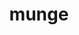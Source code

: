 ---
title: "munge"
layout: cache
categories: [package, v0.22.0]
meta: {"versions": ["0.5.15"], "compilers": ["gcc@=11.4.0", "gcc@=7.5.0", "gcc@=9.4.0", "oneapi@=2024.0.0"], "oss": ["ubuntu18.04", "ubuntu20.04", "ubuntu22.04"], "platforms": ["linux"], "targets": ["neoverse_v1", "neoverse_v2", "ppc64le", "x86_64_v3"], "stacks": ["e4s", "e4s-neoverse-v2", "e4s-neoverse_v1", "e4s-oneapi", "e4s-power", "radiuss", "root", "tutorial"], "num_specs": 7, "num_specs_by_stack": {"radiuss": 1, "root": 7, "e4s-power": 1, "e4s-neoverse_v1": 1, "e4s-neoverse-v2": 1, "e4s": 1, "tutorial": 1, "e4s-oneapi": 1}}
spec_details: [{"hash": "vmyejcn3rvctnhhxt2hibodrm66edrfa", "compiler": "gcc@=7.5.0", "versions": ["0.5.15"], "os": "ubuntu18.04", "platform": "linux", "target": "x86_64_v3", "variants": ["build_system=autotools", "localstatedir=PREFIX/var"], "stacks": ["radiuss", "root"], "size": "-", "tarball": "https://binaries.spack.io/releases/v0.22.0/build_cache/linux-ubuntu18.04-x86_64_v3/gcc-7.5.0/munge-0.5.15/linux-ubuntu18.04-x86_64_v3-gcc-7.5.0-munge-0.5.15-vmyejcn3rvctnhhxt2hibodrm66edrfa.spack"}, {"hash": "kk2gf22z3o4rznb5bdt5uatxnfv6pg56", "compiler": "gcc@=9.4.0", "versions": ["0.5.15"], "os": "ubuntu20.04", "platform": "linux", "target": "ppc64le", "variants": ["build_system=autotools", "localstatedir=PREFIX/var"], "stacks": ["e4s-power", "root"], "size": "-", "tarball": "https://binaries.spack.io/releases/v0.22.0/build_cache/linux-ubuntu20.04-ppc64le/gcc-9.4.0/munge-0.5.15/linux-ubuntu20.04-ppc64le-gcc-9.4.0-munge-0.5.15-kk2gf22z3o4rznb5bdt5uatxnfv6pg56.spack"}, {"hash": "sxydsqsl4shvysmln7gk6f7rpkeqyj3u", "compiler": "gcc@=11.4.0", "versions": ["0.5.15"], "os": "ubuntu22.04", "platform": "linux", "target": "neoverse_v1", "variants": ["build_system=autotools", "localstatedir=PREFIX/var"], "stacks": ["root", "e4s-neoverse_v1"], "size": "-", "tarball": "https://binaries.spack.io/releases/v0.22.0/build_cache/linux-ubuntu22.04-neoverse_v1/gcc-11.4.0/munge-0.5.15/linux-ubuntu22.04-neoverse_v1-gcc-11.4.0-munge-0.5.15-sxydsqsl4shvysmln7gk6f7rpkeqyj3u.spack"}, {"hash": "jrwuphrdpq3t62nr6ipzas3p2vnhyfqz", "compiler": "gcc@=11.4.0", "versions": ["0.5.15"], "os": "ubuntu22.04", "platform": "linux", "target": "neoverse_v2", "variants": ["build_system=autotools", "localstatedir=PREFIX/var"], "stacks": ["root", "e4s-neoverse-v2"], "size": "-", "tarball": "https://binaries.spack.io/releases/v0.22.0/build_cache/linux-ubuntu22.04-neoverse_v2/gcc-11.4.0/munge-0.5.15/linux-ubuntu22.04-neoverse_v2-gcc-11.4.0-munge-0.5.15-jrwuphrdpq3t62nr6ipzas3p2vnhyfqz.spack"}, {"hash": "4cubqonqbcvazv6glzopi2wlh62ifidp", "compiler": "gcc@=11.4.0", "versions": ["0.5.15"], "os": "ubuntu22.04", "platform": "linux", "target": "x86_64_v3", "variants": ["build_system=autotools", "localstatedir=PREFIX/var"], "stacks": ["e4s", "root"], "size": "-", "tarball": "https://binaries.spack.io/releases/v0.22.0/build_cache/linux-ubuntu22.04-x86_64_v3/gcc-11.4.0/munge-0.5.15/linux-ubuntu22.04-x86_64_v3-gcc-11.4.0-munge-0.5.15-4cubqonqbcvazv6glzopi2wlh62ifidp.spack"}, {"hash": "7kfejun3osyyxfi4achqfdy76j3m6gh7", "compiler": "gcc@=11.4.0", "versions": ["0.5.15"], "os": "ubuntu22.04", "platform": "linux", "target": "x86_64_v3", "variants": ["build_system=autotools", "localstatedir=PREFIX/var"], "stacks": ["tutorial", "root"], "size": "-", "tarball": "https://binaries.spack.io/releases/v0.22.0/build_cache/linux-ubuntu22.04-x86_64_v3/gcc-11.4.0/munge-0.5.15/linux-ubuntu22.04-x86_64_v3-gcc-11.4.0-munge-0.5.15-7kfejun3osyyxfi4achqfdy76j3m6gh7.spack"}, {"hash": "dcl57kiu5nofcl5p6aymzr6ex2hrvlqr", "compiler": "oneapi@=2024.0.0", "versions": ["0.5.15"], "os": "ubuntu22.04", "platform": "linux", "target": "x86_64_v3", "variants": ["build_system=autotools", "localstatedir=PREFIX/var"], "stacks": ["root", "e4s-oneapi"], "size": "-", "tarball": "https://binaries.spack.io/releases/v0.22.0/build_cache/linux-ubuntu22.04-x86_64_v3/oneapi-2024.0.0/munge-0.5.15/linux-ubuntu22.04-x86_64_v3-oneapi-2024.0.0-munge-0.5.15-dcl57kiu5nofcl5p6aymzr6ex2hrvlqr.spack"}]
---